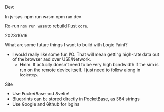 Dev:

In js-sys:
npm run wasm
npm run dev

Re-run `npm run wasm` to rebuild Rust `core`.

2023/10/16

What are some future things I want to build with Logic Paint?

- I would really like some fun I/O. That will mean getting high-rate data out of
  the browser and over USB/Network.
  - Hmm. It actually doesn't need to be very high bandwidth if the sim is run on
    the remote device itself. I just need to follow along in lockstep.

Site

- Use PocketBase and Svelte!
- Blueprints can be stored directly in PocketBase, as B64 strings
- Use Google and Github for logins
